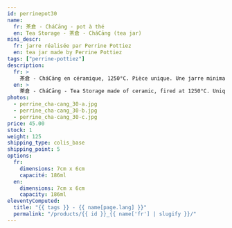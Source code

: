 ```yaml
---
id: perrinepot30
name:
  fr: 茶倉 - CháCāng - pot à thé
  en: Tea Storage - 茶倉 - CháCāng (tea jar)
mini_descr:
  fr: jarre réalisée par Perrine Pottiez
  en: tea jar made by Perrine Pottiez
tags: ["perrine-pottiez"]
description:
  fr: >
    茶倉 - CháCāng en céramique, 1250°C. Pièce unique. Une jarre minimaliste idéale pour le rite du GōngFūChá - 工夫茶.
  en: >
    茶倉 - CháCāng - Tea Storage made of ceramic, fired at 1250°C. Unique piece. A minimalist jar perfect for the GōngFūChá - 工夫茶.
photos:
  - perrine_cha-cang_30-a.jpg
  - perrine_cha-cang_30-b.jpg
  - perrine_cha-cang_30-c.jpg
price: 45.00
stock: 1
weight: 125
shipping_type: colis_base
shipping_point: 5
options:
  fr:
    dimensions: 7cm x 6cm
    capacité: 186ml
  en:
    dimensions: 7cm x 6cm
    capacity: 186ml
eleventyComputed:
  title: "{{ tags }} - {{ name[page.lang] }}"
  permalink: "/products/{{ id }}_{{ name['fr'] | slugify }}/"
---
```


